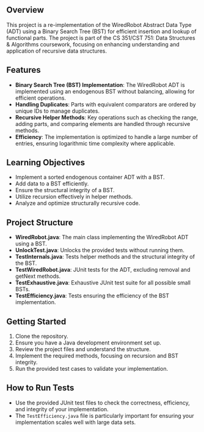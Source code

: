 ## Overview
This project is a re-implementation of the WiredRobot Abstract Data Type (ADT) using a Binary Search Tree (BST) for efficient insertion and lookup of functional parts. The project is part of the CS 351/CST 751: Data Structures & Algorithms coursework, focusing on enhancing understanding and application of recursive data structures.

## Features
- **Binary Search Tree (BST) Implementation**: The WiredRobot ADT is implemented using an endogenous BST without balancing, allowing for efficient operations.
- **Handling Duplicates**: Parts with equivalent comparators are ordered by unique IDs to manage duplicates.
- **Recursive Helper Methods**: Key operations such as checking the range, adding parts, and comparing elements are handled through recursive methods.
- **Efficiency**: The implementation is optimized to handle a large number of entries, ensuring logarithmic time complexity where applicable.

## Learning Objectives
- Implement a sorted endogenous container ADT with a BST.
- Add data to a BST efficiently.
- Ensure the structural integrity of a BST.
- Utilize recursion effectively in helper methods.
- Analyze and optimize structurally recursive code.

## Project Structure
- **WiredRobot.java**: The main class implementing the WiredRobot ADT using a BST.
- **UnlockTest.java**: Unlocks the provided tests without running them.
- **TestInternals.java**: Tests helper methods and the structural integrity of the BST.
- **TestWiredRobot.java**: JUnit tests for the ADT, excluding removal and getNext methods.
- **TestExhaustive.java**: Exhaustive JUnit test suite for all possible small BSTs.
- **TestEfficiency.java**: Tests ensuring the efficiency of the BST implementation.

## Getting Started
1. Clone the repository.
2. Ensure you have a Java development environment set up.
3. Review the project files and understand the structure.
4. Implement the required methods, focusing on recursion and BST integrity.
5. Run the provided test cases to validate your implementation.

## How to Run Tests
- Use the provided JUnit test files to check the correctness, efficiency, and integrity of your implementation.
- The `TestEfficiency.java` file is particularly important for ensuring your implementation scales well with large data sets.
